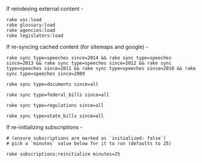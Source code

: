 If reindexing external content -

    rake usc:load
    rake glossary:load
    rake agencies:load
    rake legislators:load

If re-syncing cached content (for sitemaps and google) -

    rake sync type=speeches since=2014 && rake sync type=speeches since=2013 && rake sync type=speeches since=2012 && rake sync type=speeches since=2011 && rake sync type=speeches since=2010 && rake sync type=speeches since=2009

    rake sync type=documents since=all

    rake sync type=federal_bills since=all

    rake sync type=regulations since=all

    rake sync type=state_bills since=all

If re-initializing subscriptions -

    # (ensure subscriptions are marked as `initialized: false`)
    # pick a `minutes` value below for it to run (defaults to 25)

    rake subscriptions:reinitialize minutes=25